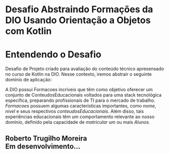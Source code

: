 # Desafio Abstraindo Formações da DIO Usando Orientação a Objetos com Kotlin

# Entendendo o Desafio
Desafio de Projeto criado para avaliação do conteúdo técnico apresensado no curso de Kotlin na DIO. Nesse contexto, iremos abstrair o seguinte domínio de aplicação:
 
A DIO possui Formacoes incríveis que têm como objetivo oferecer um conjunto de ConteudosEducacionais voltados para uma stack tecnológica específica, preparando profissionais de TI para o mercado de trabalho.
*Formacoes* possuem algumas características importantes, como *nome*, *nivel* e seus respectivos *conteudosEducacionais*. Além disso, tais experiências educacionais têm um comportamento relevante ao nosso domínio, 
definido pela capacidade de *matricular* um ou mais *Alunos*.


## Roberto Trugilho Moreira<br>Em desenvolvimento...
